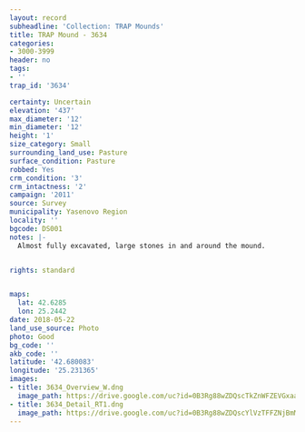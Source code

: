 ```yaml
---
layout: record
subheadline: 'Collection: TRAP Mounds'
title: TRAP Mound - 3634
categories:
- 3000-3999
header: no
tags:
- ''
trap_id: '3634'

certainty: Uncertain
elevation: '437'
max_diameter: '12'
min_diameter: '12'
height: '1'
size_category: Small
surrounding_land_use: Pasture
surface_condition: Pasture
robbed: Yes
crm_condition: '3'
crm_intactness: '2'
campaign: '2011'
source: Survey
municipality: Yasenovo Region
locality: ''
bgcode: DS001
notes: |-
  Almost fully excavated, large stones in and around the mound.


rights: standard


maps:
  lat: 42.6285
  lon: 25.2442
date: 2018-05-22
land_use_source: Photo
photo: Good
bg_code: ''
akb_code: ''
latitude: '42.680083'
longitude: '25.231365'
images:
- title: 3634_Overview_W.dng
  image_path: https://drive.google.com/uc?id=0B3Rg88wZDQscTkZnWFZEVGxaamc
- title: 3634_Detail_RT1.dng
  image_path: https://drive.google.com/uc?id=0B3Rg88wZDQscYlVzTFFZNjBmM28
---
```

